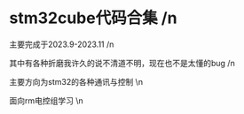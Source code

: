 # stm32cube代码合集 /n

主要完成于2023.9-2023.11 /n

其中有各种折磨我许久的说不清道不明，现在也不是太懂的bug /n

主要方向为stm32的各种通讯与控制 \n

面向rm电控组学习 \n
